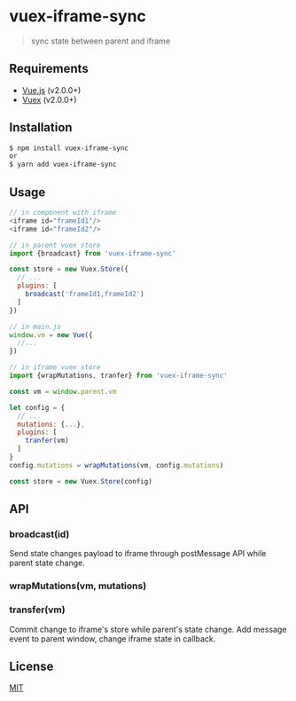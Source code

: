 # vuex-iframe-sync

> sync state between parent and iframe

## Requirements

- [Vue.js](https://vuejs.org) (v2.0.0+)
- [Vuex](http://vuex.vuejs.org) (v2.0.0+)

## Installation

```bash
$ npm install vuex-iframe-sync
or
$ yarn add vuex-iframe-sync
```

## Usage

```js
// in component with iframe
<iframe id="frameId1"/>
<iframe id="frameId2"/>

// in parent vuex store
import {broadcast} from 'vuex-iframe-sync'

const store = new Vuex.Store({
  // ...
  plugins: [
    broadcast('frameId1,frameId2')
  ]
})

// in main.js
window.vm = new Vue({
  //...
})

// in iframe vuex store
import {wrapMutations, tranfer} from 'vuex-iframe-sync'

const vm = window.parent.vm

let config = {
  // ...
  mutations: {...},
  plugins: [
    tranfer(vm)
  ]
}
config.mutations = wrapMutations(vm, config.mutations)

const store = new Vuex.Store(config)
```

## API

### broadcast(id)

Send state changes payload to iframe through postMessage API while parent state change.

### wrapMutations(vm, mutations)


### transfer(vm)

Commit change to iframe's store while parent's state change.
Add message event to parent window, change iframe state in callback.

## License

[MIT](http://opensource.org/licenses/MIT)